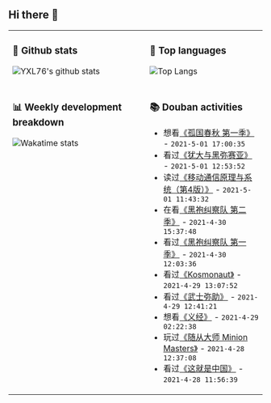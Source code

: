 ## Hi there 👋

<table>
<tr>
<td valign="top" width="54%">

### 🔭 Github stats

![YXL76's github stats](https://github-readme-stats.yxl76.vercel.app/api?username=YXL76&count_private=true&show_icons=true&include_all_commits=true&theme=tokyonight&line_height=28)

</td>

<td valign="top" width="46%">

### 🌱 Top languages

![Top Langs](https://github-readme-stats.yxl76.vercel.app/api/top-langs/?username=YXL76&layout=compact&theme=tokyonight&langs_count=10&hide=HTML,CSS,SCSS)

</td>
</tr>
<tr>
<td valign="top" width="54%">

### 📊 Weekly development breakdown

![Wakatime stats](https://github-readme-stats.yxl76.vercel.app/api/wakatime?username=YXL76&layout=compact&theme=tokyonight)


</td>
<td valign="top" width="46%">

### 📚 Douban activities

- 想看[《孤国春秋 第一季》](http://movie.douban.com/subject/25924036/) - `2021-5-01 17:00:35`
- 看过[《犹大与黑弥赛亚》](http://movie.douban.com/subject/30464264/) - `2021-5-01 12:53:52`
- 读过[《移动通信原理与系统（第4版）》](https://book.douban.com/subject/34949417/) - `2021-5-01 11:43:32`
- 在看[《黑袍纠察队 第二季》](http://movie.douban.com/subject/34626347/) - `2021-4-30 15:37:48`
- 看过[《黑袍纠察队 第一季》](http://movie.douban.com/subject/3703650/) - `2021-4-30 12:03:36`
- 看过[《Kosmonaut》](http://movie.douban.com/subject/35184556/) - `2021-4-29 13:07:52`
- 看过[《武士弥助》](http://movie.douban.com/subject/30373719/) - `2021-4-29 12:41:21`
- 想看[《义经》](http://movie.douban.com/subject/1763310/) - `2021-4-29 02:22:38`
- 玩过[《随从大师 Minion Masters》](http://www.douban.com/game/27156838/) - `2021-4-28 12:37:08`
- 看过[《这就是中国》](http://movie.douban.com/subject/30425880/) - `2021-4-28 11:56:39`

</td>
</tr>
</table>

<!--
**YXL76/YXL76** is a ✨ _special_ ✨ repository because its `README.md` (this file) appears on your GitHub profile.

Here are some ideas to get you started:

- 🔭 I’m currently working on ...
- 🌱 I’m currently learning ...
- 👯 I’m looking to collaborate on ...
- 🤔 I’m looking for help with ...
- 💬 Ask me about ...
- 📫 How to reach me: ...
- 😄 Pronouns: ...
- ⚡ Fun fact: ...
-->
